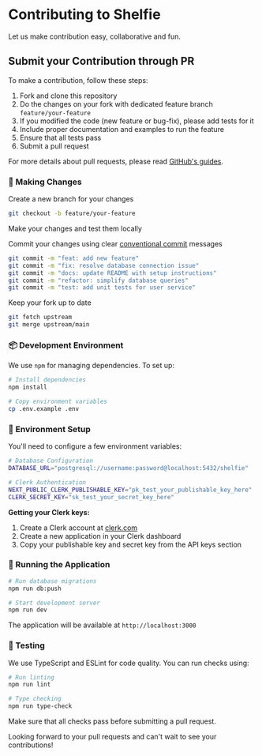 # Contributing to Shelfie

Let us make contribution easy, collaborative and fun.

## Submit your Contribution through PR

To make a contribution, follow these steps:

1. Fork and clone this repository
2. Do the changes on your fork with dedicated feature branch `feature/your-feature`
3. If you modified the code (new feature or bug-fix), please add tests for it
4. Include proper documentation and examples to run the feature
5. Ensure that all tests pass
6. Submit a pull request

For more details about pull requests, please read [GitHub's guides](https://docs.github.com/en/pull-requests/collaborating-with-pull-requests/proposing-changes-to-your-work-with-pull-requests/creating-a-pull-request).

### 📝 Making Changes

Create a new branch for your changes

```bash
git checkout -b feature/your-feature
```

Make your changes and test them locally

Commit your changes using clear [conventional commit](https://www.conventionalcommits.org/en/v1.0.0/) messages

```bash
git commit -m "feat: add new feature"
git commit -m "fix: resolve database connection issue"
git commit -m "docs: update README with setup instructions"
git commit -m "refactor: simplify database queries"
git commit -m "test: add unit tests for user service"
```

Keep your fork up to date

```bash
git fetch upstream
git merge upstream/main
```

### 📦 Development Environment

We use `npm` for managing dependencies. To set up:

```bash
# Install dependencies
npm install

# Copy environment variables
cp .env.example .env
```

### 🔧 Environment Setup

You'll need to configure a few environment variables:

```bash
# Database Configuration
DATABASE_URL="postgresql://username:password@localhost:5432/shelfie"

# Clerk Authentication
NEXT_PUBLIC_CLERK_PUBLISHABLE_KEY="pk_test_your_publishable_key_here"
CLERK_SECRET_KEY="sk_test_your_secret_key_here"
```

**Getting your Clerk keys:**
1. Create a Clerk account at [clerk.com](https://clerk.com/)
2. Create a new application in your Clerk dashboard
3. Copy your publishable key and secret key from the API keys section

### 🚀 Running the Application

```bash
# Run database migrations
npm run db:push

# Start development server
npm run dev
```

The application will be available at `http://localhost:3000`

### 🧪 Testing

We use TypeScript and ESLint for code quality. You can run checks using:

```bash
# Run linting
npm run lint

# Type checking
npm run type-check
```

Make sure that all checks pass before submitting a pull request.

Looking forward to your pull requests and can't wait to see your contributions! 